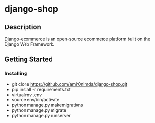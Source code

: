 # django-shop

## Description

Django-ecommerce is an open-source ecommerce platform built on the Django Web Framework.

## Getting Started

### Installing

* git clone https://github.com/amir0nimda/django-shop.git
* pip install -r requirements.txt
* virtualenv .env
* source env/bin/activate
* python manage.py makemigrations
* python manage.py migrate
* python manage.py runserver  


